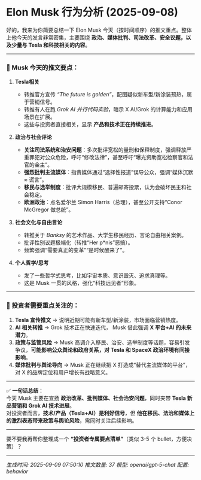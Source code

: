 # Elon Musk 行为分析 (2025-09-08)

好的，我来为你简要总结一下 Elon Musk 今天（按时间顺序）的推文重点。整体上他今天的发言非常密集，主要围绕 **政治、媒体批判、司法改革、安全议题，以及少量与 Tesla 和科技相关的内容**。  

---

### 🔑 Musk 今天的推文要点：
1. **Tesla相关**
   - 转推官方宣传 *“The future is golden”*，配图疑似新车型/新涂装预热，属于营销信号。  
   - 转推有人在跑 *Grok AI 并行代码实验*，暗示 X AI/Grok 的计算能力和应用场景在扩展。  
   - 这些与投资者直接相关，显示 **产品和技术正在持续推进**。  

2. **政治与社会评论**
   - **关注司法系统和治安问题**：多次批评宽松的量刑和保释制度，强调释放严重罪犯对公众危险，呼吁“修改法律”，甚至呼吁“曝光资助宽松检察官和法官的金主”。  
   - **强烈批判主流媒体**：指责媒体通过“选择性报道”误导公众，强调“媒体沉默 ≈ 谎言”。  
   - **移民与选举制度**：批评大规模移民、普遍邮寄投票，认为会破坏民主和社会稳定。  
   - **欧洲政治**：点名爱尔兰 Simon Harris（总理），甚至公开支持“Conor McGregor 做总统”。  

3. **社会文化与自由言论**
   - 转推关于 *Banksy* 的艺术作品、大学生移民经历、言论自由相关案例。  
   - 批评性别议题极端化（转推“Her p*nis”恶搞）。  
   - 频繁强调“需要真正的变革”“是时候醒来了”。  

4. **个人哲学/思考**
   - 发了一些哲学式思考，比如宇宙本质、意识毁灭、追求真理等。  
   - 这是 Musk 一贯的风格，强化“科技远见者”形象。  

---

### 📌 投资者需要重点关注的：
1. **Tesla 宣传推文** → 说明近期可能有新车型/新涂装，市场面临营销热度。  
2. **AI 相关转推** → Grok 技术正在快速迭代， Musk 借此强调 **X 平台+AI 的未来潜力**。  
3. **政策与监管风险** → Musk 高调介入移民、治安、选举制度等话题，容易引发争议，**可能影响公众舆论和政府关系，对 Tesla 和 SpaceX 政治环境有间接影响**。  
4. **媒体批判与舆论导向** → Musk 正在继续把 X 打造成“替代主流媒体的平台”，对 X 的品牌定位和用户增长有战略意义。  

---

✅ **一句话总结**：  
今天 Musk 主要在宣扬 **政治改革、批判媒体、社会治安问题**，同时夹带 **Tesla 新品营销和 Grok AI 技术进展**。  
对投资者而言，**技术/产品（Tesla+AI）是利好信号**，但 **他在移民、法治和媒体上的激烈表态带来政策与舆论风险**，需同时关注后续影响。  

---

要不要我再帮你整理成一个 **“投资者专属要点清单”**（类似 3-5 个 bullet，方便决策）？

---
*生成时间: 2025-09-09 07:50:10*
*推文数量: 37*
*模型: openai/gpt-5-chat*
*配置: behavior*
